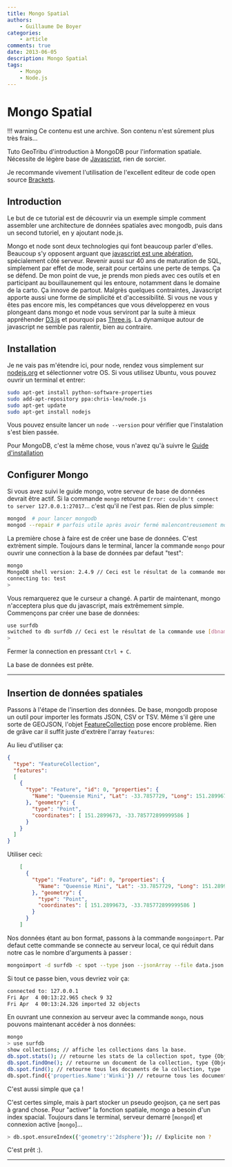 ```yaml
---
title: Mongo Spatial
authors:
    - Guillaume De Boyer
categories:
    - article
comments: true
date: 2013-06-05
description: Mongo Spatial
tags:
    - Mongo
    - Node.js
---
```


# Mongo Spatial

!!! warning
    Ce contenu est une archive. Son contenu n'est sûrement plus très frais...

Tuto GeoTribu d'introduction à MongoDB pour l'information spatiale. Nécessite de légère base de [Javascript](http://fr.openclassrooms.com/informatique/cours/dynamisez-vos-sites-web-avec-javascript), rien de sorcier.

Je recommande vivement l'utilisation de l'excellent editeur de code open source [Brackets](http://brackets.io/).

## Introduction

Le but de ce tutorial est de découvrir via un exemple simple comment assembler une architecture de données spatiales avec mongodb, puis dans un second tutoriel, en y ajoutant node.js.

Mongo et node sont deux technologies qui font beaucoup parler d'elles. Beaucoup s'y opposent arguant que [javascript est une abération](http://sametmax.com/un-gros-troll-de-plus-sur-javacscript/), spécialement côté serveur. Revenir aussi sur 40 ans de maturation de SQL, simplement par effet de mode, serait pour certains une perte de temps. Ça se défend. De mon point de vue, je prends mon pieds avec ces outils et en participant au bouillaunement qui les entoure, notamment dans le domaine de la carto. Ça innove de partout. Malgrès quelques contraintes, Javascript apporte aussi une forme de simplicité et d'accessibilité. Si vous ne vous y êtes pas encore mis, les compétances que vous développerez en vous plongeant dans mongo et node vous serviront par la suite à mieux appréhender [D3.js](http://d3js.org/) et pourquoi pas [Three.js](http://threejs.org/). La dynamique autour de javascript ne semble pas ralentir, bien au contraire.

## Installation

Je ne vais pas m'étendre ici, pour node, rendez vous simplement sur [nodejs.org](http://nodejs.org/ "nodejs.org") et sélectionner votre OS. Si vous utilisez Ubuntu, vous pouvez ouvrir un terminal et entrer:

```sh
sudo apt-get install python-software-properties
sudo add-apt-repository ppa:chris-lea/node.js
sudo apt-get update
sudo apt-get install nodejs
```

Vous pouvez ensuite lancer un `node --version` pour vérifier que l'instalation s'est bien passée.

Pour MongoDB, c'est la même chose, vous n'avez qu'à suivre le [Guide d'installation](http://docs.mongodb.org/manual/installation/ "docs.mongodb.org/manual/installation/")

## Configurer Mongo

Si vous avez suivi le guide mongo, votre serveur de base de données devrait être actif. Si la commande `mongo` retourne `Error: couldn't connect to server 127.0.0.1:27017`... c'est qu'il ne l'est pas. Rien de plus simple:

```sh
mongod  # pour lancer mongodb
mongod --repair # parfois utile après avoir fermé malencontreusement mongod...
```

La première chose à faire est de créer une base de données. C'est extrèment simple. Toujours dans le terminal, lancer la commande `mongo` pour ouvrir une connection à la base de données par defaut "test":

```sh
mongo
MongoDB shell version: 2.4.9 // Ceci est le résultat de la commande mongo.
connecting to: test
>
```

Vous remarquerez que le curseur a changé. A partir de maintenant, mongo n'acceptera plus que du javascript, mais extrêmement simple.  
Commençons par créer une base de données:

```sh
use surfdb
switched to db surfdb // Ceci est le résultat de la commande use [dbname].
>
```

Fermer la connection en pressant `Ctrl + C`.

La base de données est prête.

----

## Insertion de données spatiales

Passons à l'étape de l'insertion des données. De base, mongodb propose un outil pour importer les formats JSON, CSV or TSV. Même s'il gère une sorte de GEOJSON, l'objet [FeatureCollection](http://geojson.org/geojson-spec.html#feature-collection-objects) pose encore problème. Rien de grâve car il suffit juste d'extrère l'array `features`:

Au lieu d'utiliser ça:

```json
{
  "type": "FeatureCollection",
  "features":
  [
    {
      "type": "Feature", "id": 0, "properties": {
        "Name": "Queensie Mini", "Lat": -33.7857729, "Long": 151.2899673
      }, "geometry": {
        "type": "Point",
        "coordinates": [ 151.2899673, -33.785772899999586 ]
      }
    }
  ]
}
```

Utiliser ceci:

```json
    [
      {
        "type": "Feature", "id": 0, "properties": {
          "Name": "Queensie Mini", "Lat": -33.7857729, "Long": 151.2899673
        }, "geometry": {
          "type": "Point",
          "coordinates": [ 151.2899673, -33.785772899999586 ]
        }
      }
    ]
```

Nos données étant au bon format, passons à la commande `mongoimport`. Par defaut cette commande se connecte au serveur local, ce qui réduit dans notre cas le nombre d'arguments à passer :

```bash
mongoimport -d surfdb -c spot --type json --jsonArray --file data.json
```

Si tout ce passe bien, vous devriez voir ça:

```sh
connected to: 127.0.0.1
Fri Apr  4 00:13:22.965 check 9 32
Fri Apr  4 00:13:24.326 imported 32 objects
```

En ouvrant une connexion au serveur avec la commande `mongo`, nous pouvons maintenant accéder à nos données:

```sh
mongo
> use surfdb
show collections; // affiche les collections dans la base.
db.spot.stats(); // retourne les stats de la collection spot, type {Object}.
db.spot.findOne(); // retourne un document de la collection, type {Object}.
db.spot.find(); // retourne tous les documents de la collection, type [Array].
db.spot.find({'properties.Name':'Winki'}) // retourne tous les documents qui ont comme proprieté "properties.Name" = "Winki".
```

C'est aussi simple que ça !

C'est certes simple, mais à part stocker un pseudo geojson, ça ne sert pas à grand chose. Pour "activer" la fonction spatiale, mongo a besoin d'un index spacial. Toujours dans le terminal, serveur demarré [`mongod`] et connexion active [`mongo`]...

```sh
> db.spot.ensureIndex({'geometry':'2dsphere'}); // Explicite non ?
```

C'est prêt :).

----

<!-- geotribu:authors-block -->
